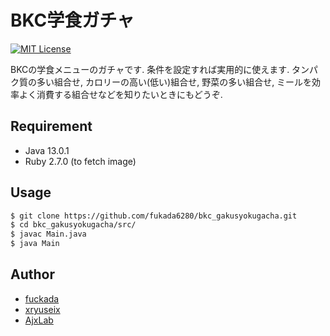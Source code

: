 # BKC学食ガチャ

[![MIT License](http://img.shields.io/badge/license-MIT-blue.svg?style=flat)](LICENSE)

BKCの学食メニューのガチャです. 条件を設定すれば実用的に使えます.
タンパク質の多い組合せ, カロリーの高い(低い)組合せ, 野菜の多い組合せ, ミールを効率よく消費する組合せなどを知りたいときにもどうぞ.

## Requirement
- Java 13.0.1
- Ruby 2.7.0 (to fetch image)

## Usage
```sh
$ git clone https://github.com/fukada6280/bkc_gakusyokugacha.git
$ cd bkc_gakusyokugacha/src/
$ javac Main.java
$ java Main
```

## Author
- [fuckada](https://github.com/fukada6280)
- [xryuseix](https://github.com/xryuseix)
- [AjxLab](https://github.com/AjxLab/)
